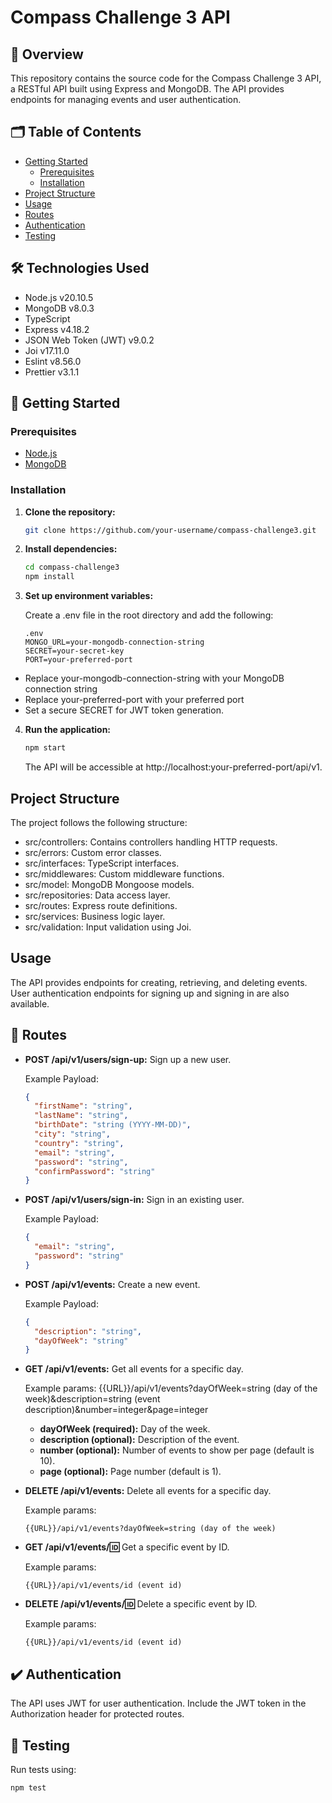 # Compass Challenge 3 API

## 🔎 Overview

This repository contains the source code for the Compass Challenge 3 API, a RESTful API built using Express and MongoDB. The API provides endpoints for managing events and user authentication.

## 🗂️ Table of Contents

- [Getting Started](#getting-started)
  - [Prerequisites](#prerequisites)
  - [Installation](#installation)
- [Project Structure](#project-structure)
- [Usage](#usage)
- [Routes](#routes)
- [Authentication](#authentication)
- [Testing](#testing)

## 🛠️ Technologies Used

- Node.js v20.10.5
- MongoDB v8.0.3
- TypeScript
- Express v4.18.2
- JSON Web Token (JWT) v9.0.2
- Joi v17.11.0
- Eslint v8.56.0
- Prettier v3.1.1

## 🚀 Getting Started

### Prerequisites

- [Node.js](https://nodejs.org/)
- [MongoDB](https://www.mongodb.com/try/download/community)

### Installation

1. **Clone the repository:**

   ```bash
   git clone https://github.com/your-username/compass-challenge3.git

   ```

2. **Install dependencies:**

   ```bash
   cd compass-challenge3
   npm install

   ```

3. **Set up environment variables:**

   Create a .env file in the root directory and add the following:

   ```
   .env
   MONGO_URL=your-mongodb-connection-string
   SECRET=your-secret-key
   PORT=your-preferred-port
   ```

- Replace your-mongodb-connection-string with your MongoDB connection string
- Replace your-preferred-port with your preferred port
- Set a secure SECRET for JWT token generation.

4. **Run the application:**

   ```bash
   npm start
   ```

   The API will be accessible at http://localhost:your-preferred-port/api/v1.

## Project Structure

The project follows the following structure:

- src/controllers: Contains controllers handling HTTP requests.
- src/errors: Custom error classes.
- src/interfaces: TypeScript interfaces.
- src/middlewares: Custom middleware functions.
- src/model: MongoDB Mongoose models.
- src/repositories: Data access layer.
- src/routes: Express route definitions.
- src/services: Business logic layer.
- src/validation: Input validation using Joi.

## Usage

The API provides endpoints for creating, retrieving, and deleting events. User authentication endpoints for signing up and signing in are also available.

## 🔴 Routes

- **POST /api/v1/users/sign-up:** Sign up a new user.

  Example Payload:

  ```json
  {
    "firstName": "string",
    "lastName": "string",
    "birthDate": "string (YYYY-MM-DD)",
    "city": "string",
    "country": "string",
    "email": "string",
    "password": "string",
    "confirmPassword": "string"
  }
  ```

- **POST /api/v1/users/sign-in:** Sign in an existing user.

  Example Payload:

  ```json
  {
    "email": "string",
    "password": "string"
  }
  ```

- **POST /api/v1/events:** Create a new event.

  Example Payload:

  ```json
  {
    "description": "string",
    "dayOfWeek": "string"
  }
  ```

- **GET /api/v1/events:** Get all events for a specific day.

  Example params:
  {{URL}}/api/v1/events?dayOfWeek=string (day of the week)&description=string (event description)&number=integer&page=integer

  - **dayOfWeek (required):** Day of the week.
  - **description (optional):** Description of the event.
  - **number (optional):** Number of events to show per page (default is 10).
  - **page (optional):** Page number (default is 1).

- **DELETE /api/v1/events:** Delete all events for a specific day.

  Example params:

  ```
  {{URL}}/api/v1/events?dayOfWeek=string (day of the week)
  ```

- **GET /api/v1/events/:id:** Get a specific event by ID.

  Example params:

  ```
  {{URL}}/api/v1/events/id (event id)
  ```

- **DELETE /api/v1/events/:id:** Delete a specific event by ID.

  Example params:

  ```
  {{URL}}/api/v1/events/id (event id)
  ```

## ✔️ Authentication

The API uses JWT for user authentication. Include the JWT token in the Authorization header for protected routes.

## 🧪 Testing

Run tests using:

```bash
npm test
```
